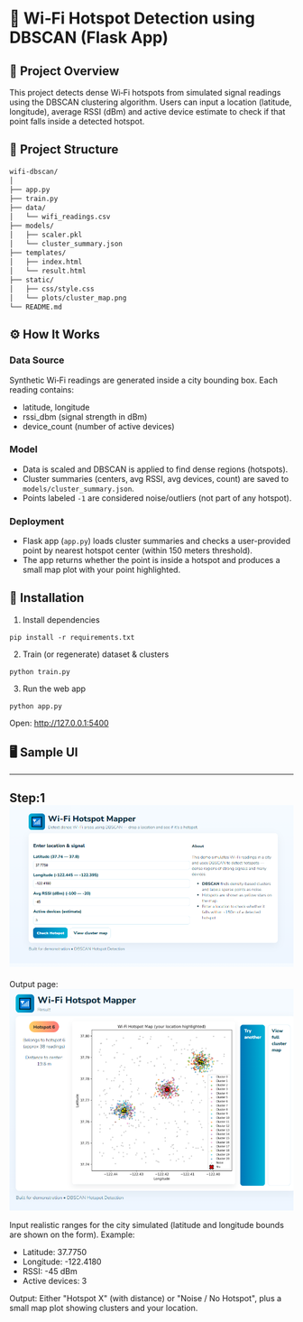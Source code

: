 # 📶 Wi‑Fi Hotspot Detection using DBSCAN (Flask App)

## 📌 Project Overview
This project detects dense Wi‑Fi hotspots from simulated signal readings using the DBSCAN clustering algorithm.
Users can input a location (latitude, longitude), average RSSI (dBm) and active device estimate to check if that point falls inside a detected hotspot.

## 📂 Project Structure
```
wifi-dbscan/
│
├── app.py
├── train.py
├── data/
│   └── wifi_readings.csv
├── models/
│   ├── scaler.pkl
│   └── cluster_summary.json
├── templates/
│   ├── index.html
│   └── result.html
├── static/
│   ├── css/style.css
│   └── plots/cluster_map.png
└── README.md
```

## ⚙️ How It Works

### Data Source
Synthetic Wi‑Fi readings are generated inside a city bounding box. Each reading contains:
- latitude, longitude
- rssi_dbm (signal strength in dBm)
- device_count (number of active devices)

### Model
- Data is scaled and DBSCAN is applied to find dense regions (hotspots).
- Cluster summaries (centers, avg RSSI, avg devices, count) are saved to `models/cluster_summary.json`.
- Points labeled `-1` are considered noise/outliers (not part of any hotspot).

### Deployment
- Flask app (`app.py`) loads cluster summaries and checks a user-provided point by nearest hotspot center (within 150 meters threshold).
- The app returns whether the point is inside a hotspot and produces a small map plot with your point highlighted.

## 🔧 Installation

1. Install dependencies
```
pip install -r requirements.txt
```

2. Train (or regenerate) dataset & clusters
```
python train.py
```

3. Run the web app
```
python app.py
```

Open: http://127.0.0.1:5400

## 🖥️ Sample UI

--------
Step:1
![alt text](image.png)
--------
Output page:
![alt text](image-1.png)



Input realistic ranges for the city simulated (latitude and longitude bounds are shown on the form). Example:
- Latitude: 37.7750
- Longitude: -122.4180
- RSSI: -45 dBm
- Active devices: 3

Output: Either "Hotspot X" (with distance) or "Noise / No Hotspot", plus a small map plot showing clusters and your location.


